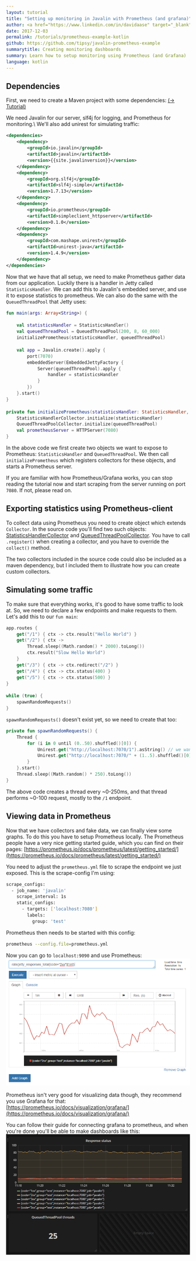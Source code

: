 ```yaml
---
layout: tutorial
title: "Setting up monitoring in Javalin with Prometheus (and grafana)"
author: <a href="https://www.linkedin.com/in/davidaase" target="_blank">David Åse</a>
date: 2017-12-03
permalink: /tutorials/prometheus-example-kotlin
github: https://github.com/tipsy/javalin-prometheus-example
summarytitle: Creating monitoring dashboards
summary: Learn how to setup monitoring using Prometheus (and Grafana)
language: kotlin
---
```


## Dependencies

First, we need to create a Maven project with some dependencies: [(→ Tutorial)](/tutorials/maven-setup)

We need Javalin for our server, slf4j for logging, and Prometheus for monitoring.\\
We'll also add unirest for simulating traffic:

```xml
<dependencies>
    <dependency>
        <groupId>io.javalin</groupId>
        <artifactId>javalin</artifactId>
        <version>{{site.javalinversion}}</version>
    </dependency>
    <dependency>
        <groupId>org.slf4j</groupId>
        <artifactId>slf4j-simple</artifactId>
        <version>1.7.13</version>
    </dependency>
    <dependency>
        <groupId>io.prometheus</groupId>
        <artifactId>simpleclient_httpserver</artifactId>
        <version>0.1.0</version>
    </dependency>
    <dependency>
        <groupId>com.mashape.unirest</groupId>
        <artifactId>unirest-java</artifactId>
        <version>1.4.9</version>
    </dependency>
</dependencies>
```

Now that we have that all setup, we need to make Prometheus gather data from our application.
Luckily there is a handler in Jetty called `StatisticsHandler`.
We can add this to Javalin's embedded server, and use it to expose statistics to prometheus.
We can also do the same with the `QueuedThreadPool` that Jetty uses:

```kotlin
fun main(args: Array<String>) {

    val statisticsHandler = StatisticsHandler()
    val queuedThreadPool = QueuedThreadPool(200, 8, 60_000)
    initializePrometheus(statisticsHandler, queuedThreadPool)

    val app = Javalin.create().apply {
        port(7070)
        embeddedServer(EmbeddedJettyFactory {
            Server(queuedThreadPool).apply {
                handler = statisticsHandler
            }
        })
    }.start()
}

private fun initializePrometheus(statisticsHandler: StatisticsHandler, queuedThreadPool: QueuedThreadPool) {
    StatisticsHandlerCollector.initialize(statisticsHandler)
    QueuedThreadPoolCollector.initialize(queuedThreadPool)
    val prometheusServer = HTTPServer(7080)
}
```

In the above code we first create two objects we want to expose to Prometheus: `StatisticsHandler` and `QueuedThreadPool`.
We then call `initializePrometheus` which registers collectors for these objects, and starts a Prometheus server.

If you are familiar with how Prometheus/Grafana works, you can stop reading the tutorial now and start scraping from the server running on port `7080`.
If not, please read on.


## Exporting statistics using Prometheus-client
To collect data using Prometheus you need to create object which extends `Collector`.
In the source code you'll find two such objects: [StatisticsHandlerCollector](https://github.com/tipsy/javalin-prometheus-example/blob/master/src/main/java/StatisticsHandlerCollector.java)
and [QueuedThreadPoolCollector](https://github.com/tipsy/javalin-prometheus-example/blob/master/src/main/java/QueuedThreadPoolCollector.java).
You have to call `.register()` when creating a collector, and you have to override the `collect()` method.

The two collectors included in the source code could also be included as a maven dependency,
but I included them to illustrate how you can create custom collectors.

## Simulating some traffic
To make sure that everything works, it's good to have some traffic to look at.
So, we need to declare a few endpoints and make requests to them. Let's add this to our `fun main`:
```kotlin
app.routes {
    get("/1") { ctx -> ctx.result("Hello World") }
    get("/2") { ctx ->
        Thread.sleep((Math.random() * 2000).toLong())
        ctx.result("Slow Hello World")
    }
    get("/3") { ctx -> ctx.redirect("/2") }
    get("/4") { ctx -> ctx.status(400) }
    get("/5") { ctx -> ctx.status(500) }
}

while (true) {
    spawnRandomRequests()
}
```

`spawnRandomRequests()` doesn't exist yet, so we need to create that too:
```kotlin
private fun spawnRandomRequests() {
    Thread {
        for (i in 0 until (0..50).shuffled()[0]) {
            Unirest.get("http://localhost:7070/1").asString() // we want a lot more "200 - OK" traffic
            Unirest.get("http://localhost:7070/" + (1..5).shuffled()[0]).asString() // hit a random (1-5) endpoint
        }
    }.start()
    Thread.sleep((Math.random() * 250).toLong())
}
```

The above code creates a thread every ~0-250ms, and that thread performs ~0-100 request, mostly to the `/1` endpoint.

## Viewing data in Prometheus
Now that we have collectors and fake data, we can finally view some graphs. To do this you have to setup Prometheus locally.
The Prometheus people have a very nice getting started guide, which you can find on their pages: [https://prometheus.io/docs/prometheus/latest/getting_started/](https://prometheus.io/docs/prometheus/latest/getting_started/)

You need to adjust the `prometheus.yml` file to scrape the endpoint we just exposed. This is the scrape-config I'm using:

```bash
scrape_configs:
  - job_name: 'javalin'
    scrape_interval: 1s
    static_configs:
      - targets: ['localhost:7080']
        labels:
          group: 'test'
```

Prometheus then needs to be started with this config:

```bash
prometheus --config.file=prometheus.yml
```

Now you can go to `localhost:9090` and use Prometheus:
<img src="/img/posts/prometheusExample/prometheus.png" alt="Prometheus">

Prometheus isn't very good for visualizing data though,
they recommend you use Grafana for that: [https://prometheus.io/docs/visualization/grafana/](https://prometheus.io/docs/visualization/grafana/)

You can follow their guide for connecting grafana to prometheus, and when you're done you'll be able to make dashboards like this:
<img src="/img/posts/prometheusExample/grafana.png" alt="Grafana">
